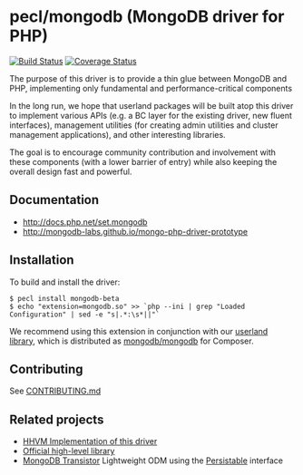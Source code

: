 # pecl/mongodb (MongoDB driver for PHP)

[![Build Status](https://api.travis-ci.org/mongodb-labs/mongo-php-driver-prototype.png?branch=master)](https://travis-ci.org/mongodb-labs/mongo-php-driver-prototype)
[![Coverage Status](https://coveralls.io/repos/mongodb-labs/mongo-php-driver-prototype/badge.svg?branch=master)](https://coveralls.io/r/mongodb-labs/mongo-php-driver-prototype?branch=master)

The purpose of this driver is to provide a thin glue between MongoDB
and PHP, implementing only fundamental and performance-critical components

In the long run, we hope that userland packages will be built atop this driver
to implement various APIs (e.g. a BC layer for the existing driver, new fluent
interfaces), management utilities (for creating admin utilities and cluster
management applications), and other interesting libraries.

The goal is to encourage community contribution and involvement with these
components (with a lower barrier of entry) while also keeping the overall design
fast and powerful.

## Documentation
- http://docs.php.net/set.mongodb
- http://mongodb-labs.github.io/mongo-php-driver-prototype

## Installation

To build and install the driver:

```
$ pecl install mongodb-beta
$ echo "extension=mongodb.so" >> `php --ini | grep "Loaded Configuration" | sed -e "s|.*:\s*||"`
```

We recommend using this extension in conjunction with our
[userland library](https://github.com/mongodb-labs/mongo-php-library-prototype),
which is distributed as
[mongodb/mongodb](https://packagist.org/packages/mongodb/mongodb) for Composer.

## Contributing

See [CONTRIBUTING.md](CONTRIBUTING.md)

## Related projects
- [HHVM Implementation of this driver](https://github.com/mongodb-labs/mongo-hhvm-driver-prototype)
- [Official high-level library](https://github.com/mongodb-labs/mongo-php-library-prototype)
- [MongoDB Transistor](https://github.com/bjori/mongo-php-transistor) Lightweight ODM using the [Persistable](http://php.net/bson\\persistable) interface

